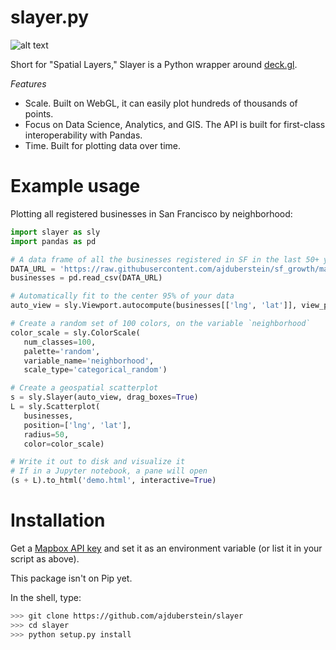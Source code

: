 slayer.py 
================

![alt text](https://camo.githubusercontent.com/5da3ed41336cdccc6f186d13e9de7e97cced98b3/687474703a2f2f692e696d6775722e636f6d2f6d7666766766302e6a7067 "slayer.py")

Short for "Spatial Layers," Slayer is a Python wrapper around [deck.gl](http://deck.gl/#/).

*Features*

- Scale. Built on WebGL, it can easily plot hundreds of thousands of points.
- Focus on Data Science, Analytics, and GIS. The API is built for first-class interoperability with Pandas.
- Time. Built for plotting data over time.

Example usage
================

Plotting all registered businesses in San Francisco by neighborhood:

```python
import slayer as sly
import pandas as pd

# A data frame of all the businesses registered in SF in the last 50+ years
DATA_URL = 'https://raw.githubusercontent.com/ajduberstein/sf_growth/master/public/data/business.csv'
businesses = pd.read_csv(DATA_URL)

# Automatically fit to the center 95% of your data
auto_view = sly.Viewport.autocompute(businesses[['lng', 'lat']], view_proportion=0.95)

# Create a random set of 100 colors, on the variable `neighborhood`
color_scale = sly.ColorScale(
   num_classes=100,
   palette='random',
   variable_name='neighborhood',
   scale_type='categorical_random')

# Create a geospatial scatterplot
s = sly.Slayer(auto_view, drag_boxes=True)
L = sly.Scatterplot(
   businesses,
   position=['lng', 'lat'],
   radius=50,
   color=color_scale)

# Write it out to disk and visualize it
# If in a Jupyter notebook, a pane will open
(s + L).to_html('demo.html', interactive=True)
```

Installation
===========

Get a [Mapbox API key](https://www.mapbox.com/help/how-access-tokens-work/#mapbox-tokens-api) and
set it as an environment variable (or list it in your script as above).

This package isn't on Pip yet.

In the shell, type:

```bash
>>> git clone https://github.com/ajduberstein/slayer
>>> cd slayer
>>> python setup.py install
```
